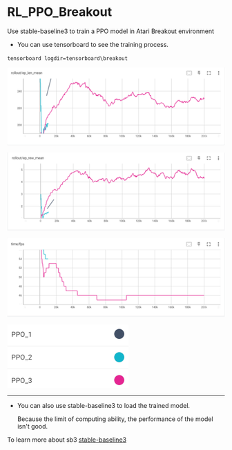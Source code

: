# RL_PPO_Breakout
Use stable-baseline3 to train a PPO model in Atari Breakout environment

+ You can use tensorboard to see the training process.

`tensorboard logdir=tensorboard\breakout`

![01](https://github.com/askerchen/RL_PPO_Breakout/blob/master/img/01.png)

![02](https://github.com/askerchen/RL_PPO_Breakout/blob/master/img/02.png)

![03](https://github.com/askerchen/RL_PPO_Breakout/blob/master/img/03.png)

![04](https://github.com/askerchen/RL_PPO_Breakout/blob/master/img/04.png)

---

+ You can also use stable-baseline3 to load the trained model.

  Because the limit of computing ability, the performance of the model isn't good.

To learn more about sb3 [stable-baseline3](https://stable-baselines3.readthedocs.io/en/master/index.html)
